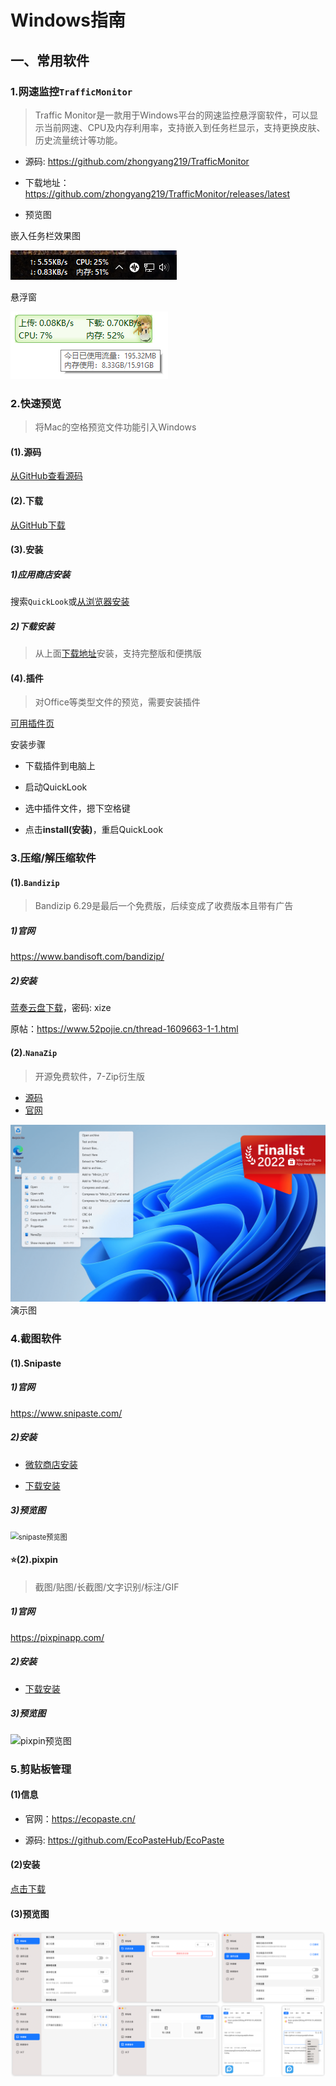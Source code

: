 # Windows指南


## 一、常用软件

### 1.网速监控`TrafficMonitor`

> Traffic Monitor是一款用于Windows平台的网速监控悬浮窗软件，可以显示当前网速、CPU及内存利用率，支持嵌入到任务栏显示，支持更换皮肤、历史流量统计等功能。

* 源码: https://github.com/zhongyang219/TrafficMonitor

* 下载地址：https://github.com/zhongyang219/TrafficMonitor/releases/latest

* 预览图

嵌入任务栏效果图

![嵌入任务栏效果图](https://github.com/zhongyang219/TrafficMonitor/raw/master/Screenshots/taskbar.PNG)

悬浮窗

![悬浮窗](https://github.com/zhongyang219/TrafficMonitor/raw/master/Screenshots/main1.png)

### 2.快速预览

> 将Mac的空格预览文件功能引入Windows

#### (1).源码

[从GitHub查看源码](https://github.com/QL-Win/QuickLook)

#### (2).下载

[从GitHub下载](https://github.com/QL-Win/QuickLook/releases/latest)

#### (3).安装

##### 1)应用商店安装

搜索`QuickLook`或[从浏览器安装](https://www.microsoft.com/store/apps/9nv4bs3l1h4s?ocid=badge)

##### 2)下载安装

> 从上面[下载地址](https://github.com/QL-Win/QuickLook/releases/latest)安装，支持完整版和便携版

#### (4).插件

> 对Office等类型文件的预览，需要安装插件

[可用插件页](https://github.com/QL-Win/QuickLook/wiki/Available-Plugins)

安装步骤

* 下载插件到电脑上

* 启动QuickLook

* 选中插件文件，摁下空格键

* 点击**install(安装)**，重启QuickLook


### 3.压缩/解压缩软件

#### (1).`Bandizip`

> Bandizip 6.29是最后一个免费版，后续变成了收费版本且带有广告

##### 1)官网

https://www.bandisoft.com/bandizip/

##### 2)安装

[蓝奏云盘下载](https://wwn.lanzoub.com/itY9m01ydb3i)，密码: xize

原帖：https://www.52pojie.cn/thread-1609663-1-1.html

#### (2).`NanaZip`

> 开源免费软件，7-Zip衍生版

* [源码](https://github.com/M2Team/NanaZip)
* [官网](https://sourceforge.net/projects/nanazip)

<img src="https://github.com/M2Team/NanaZip/raw/main/Documents/ContextMenu.png">演示图</img>

### 4.截图软件

#### (1).Snipaste

##### 1)官网

https://www.snipaste.com/

##### 2)安装

* [微软商店安装](https://apps.microsoft.com/detail/9p1wxpkb68kx?hl=zh-cn&gl=SG)

* [下载安装](https://dl.snipaste.com/win-x64)

##### 3)预览图

<img src="https://i.v2ex.co/71Ftp04b.png" alt="snipaste预览图" style="zoom:80%;" />

#### ⭐(2).pixpin

> 截图/贴图/长截图/文字识别/标注/GIF

##### 1)官网

https://pixpinapp.com/

##### 2)安装

* [下载安装](https://download.pixpinapp.com/PixPin_1.9.5.0.exe)

##### 3)预览图

![pixpin预览图](https://pixpinapp.com/main.png)

### 5.剪贴板管理

#### (1)信息

* 官网：https://ecopaste.cn/

* 源码: https://github.com/EcoPasteHub/EcoPaste

#### (2)安装

[点击下载](https://api.ecopaste.cn/download?platform=windows-x64)

#### (3)预览图

<img src="https://github.com/EcoPasteHub/EcoPaste/blob/master/images/app-light.zh-CN.png?raw=true" alt="预览图" />